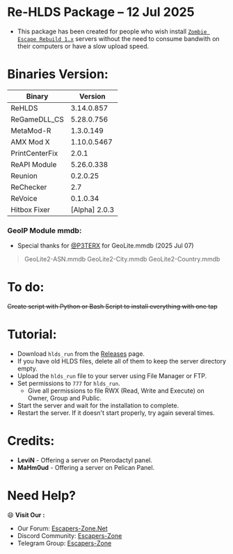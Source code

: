 # Re-HLDS Package – 12 Jul 2025
- This package has been created for people who wish install [`Zombie Escape Rebuild 1.x`](https://github.com/z0h1r-LK/Zombie_Escape/) servers without the need to consume bandwith on their computers or have a slow upload speed.

# Binaries Version:
| Binary | Version |
| - | - |
| ReHLDS | 3.14.0.857 |
| ReGameDLL_CS | 5.28.0.756 |
| MetaMod-R | 1.3.0.149 |
| AMX Mod X | 1.10.0.5467 |
| PrintCenterFix | 2.0.1 |
| ReAPI Module | 5.26.0.338 |
| Reunion | 0.2.0.25 |
| ReChecker | 2.7 |
| ReVoice | 0.1.0.34 |
| Hitbox Fixer | \[Alpha\] 2.0.3 |

### GeoIP Module mmdb:
- Special thanks for [@P3TERX](https://github.com/P3TERX) for GeoLite.mmdb (2025 Jul 07)
> GeoLite2-ASN.mmdb
> GeoLite2-City.mmdb
> GeoLite2-Country.mmdb

# To do:
~~Create script with Python or Bash Script to install everything with one tap~~

# Tutorial:
* Download `hlds_run` from the [Releases](https://github.com/z0h1r-LK/ze-rehlds_pack/releases/latest) page.
* If you have old HLDS files, delete all of them to keep the server directory empty.
* Upload the `hlds_run` file to your server using File Manager or FTP.
* Set permissions to `777` for `hlds_run`.
  * Give all permissions to file RWX (Read, Write and Execute) on Owner, Group and Public.
* Start the server and wait for the installation to complete.
* Restart the server. If it doesn't start properly, try again several times.

# Credits:
- **LeviN** - Offering a server on Pterodactyl panel.
- **MaHm0ud** - Offering a server on Pelican Panel.

# Need Help?
:smile: **Visit Our :**
* Our Forum: [Escapers-Zone.Net](https://escapers-zone.net)
* Discord Community: [Escapers-Zone](https://discord.gg/fDRPN3EpqZ "https://discord.gg/fDRPN3EpqZ")
* Telegram Group: [Escapers-Zone](https://t.me/escapers_zone)
